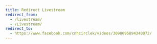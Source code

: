 ```yaml
---
title: Redirect Livestream
redirect_from:
  - /livestream/
  - /Livestream/
redirect_to:
  - https://www.facebook.com/cnhcirclek/videos/3090095894340072/
---
```

